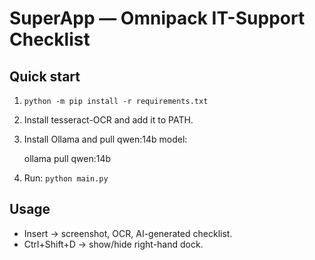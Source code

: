 # SuperApp — Omnipack IT-Support Checklist

## Quick start

1. `python -m pip install -r requirements.txt`
2. Install tesseract-OCR and add it to PATH.
3. Install Ollama and pull qwen:14b model:

    ollama pull qwen:14b

4. Run: `python main.py`

## Usage

- Insert → screenshot, OCR, AI-generated checklist.
- Ctrl+Shift+D → show/hide right-hand dock.
